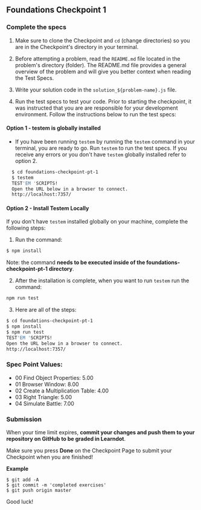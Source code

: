 ## Foundations Checkpoint 1

### Complete the specs

1. Make sure to clone the Checkpoint and `cd` (change directories) so you are in the Checkpoint's directory in your terminal.

2. Before attempting a problem, read the `README.md` file located in the problem's directory (folder). The README.md file provides a general overview of the problem and will give you better context when reading the Test Specs.

3. Write your solution code in the `solution_${problem-name}.js` file.

4. Run the test specs to test your code. Prior to starting the checkpoint, it was instructed that you are are responsible for your development environment. Follow the instructions below to run the test specs:

#### Option 1 - testem is globally installed

- If you have been running `testem` by running the `testem` command in your terminal, you are ready to go. Run `testem` to run the test specs. If you receive any errors or you don't have `testem` globally installed refer to option 2.

```sh
  $ cd foundations-checkpoint-pt-1
  $ testem
  TEST'EM 'SCRIPTS!
  Open the URL below in a browser to connect.
  http://localhost:7357/
```

#### Option 2 - Install Testem Locally

If you don't have `testem` installed globally on your machine, complete the following steps:

1. Run the command:

```sh
$ npm install
```

Note: the command **needs to be executed inside of the foundations-checkpoint-pt-1 directory**.

2. After the installation is complete, when you want to run `testem` run the command:

```sh
npm run test
```

3. Here are all of the steps:

```sh
$ cd foundations-checkpoint-pt-1
$ npm install
$ npm run test
TEST'EM 'SCRIPTS!
Open the URL below in a browser to connect.
http://localhost:7357/
```

### Spec Point Values:

- 00 Find Object Properties: 5.00
- 01 Browser Window: 8.00
- 02 Create a Multiplication Table: 4.00
- 03 Right Triangle: 5.00
- 04 Simulate Battle: 7.00

### Submission

When your time limit expires, **commit your changes and push them to your repository on GitHub to be graded in Learndot**.

Make sure you press **Done** on the Checkpoint Page to submit your Checkpoint when you are finished!

**Example**

```
$ git add -A
$ git commit -m 'completed exercises'
$ git push origin master
```

Good luck!
